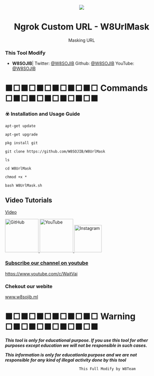 <p align="center">
  <img src="https://blogger.googleusercontent.com/img/a/AVvXsEjvY_bp7JZsecxBbEjt_O7kIbov0542Cvzn2CqPEwASrlxHh13Bntliig0xPBw1p2jbYgI3tHfDMRgKl_ooyrZB1uurpfeiwiIWwLgQkc6COaXpmIL1A2wvKOMz4098XiIpO9iqUpAuJuELW7sXPNCqmkHIzOgWw55KYPjWHXO77fRAWcc96OtbcZkf=w640-h640">  
</p>

<h1 align="center">Ngrok Custom URL - W8UrlMask</h1>
<p align="center">
  Masking URL
</p>



### This Tool Modify
* **W8SOJIB**| 
Twitter: <a href="https://twitter.com/w8_sojib">@W8SOJIB</a>
Github: <a href="https://github.com/W8SOJIB">@W8SOJIB</a>
YouTube: <a href="https://www.youtube.com/c/WaitVai">@W8SOJIB</a>



# ■□■□■□■□■□■□ Commands □■□■□■□■□■□■

### ☣️ Installation and Usage Guide
```
apt-get update
```
```
apt-get upgrade
```
```
pkg install git
```
```
git clone https://github.com/W8SOJIB/W8UrlMask
```
```
ls
```
```
cd W8UrlMask
```
```
chmod +x *
```
```
bash W8UrlMask.sh
```



## Video Tutorials

[Video](w8sojib.ml)





<a href="https://github.com/W8SOJIB/"><img src="https://user-images.githubusercontent.com/64035221/96459220-834c7e00-123f-11eb-8417-534058a7ba62.png" alt="GitHub" width="110" height="110">
<a href="https://www.youtube.com/c/WaitVai"><img src="https://user-images.githubusercontent.com/64035221/96456596-4f238e00-123c-11eb-821e-85e9aaa3faec.png" alt="YouTube" width="110" height="110">
<a href="https://www.instagram.com/w8_sojib/ /"><img src="https://user-images.githubusercontent.com/64035221/96461629-3d44e980-1242-11eb-8691-46dd14355085.png" alt="Instagram" width="90" height="90">
  

### Subscribe our channel on youtube
https://www.youtube.com/c/WaitVai

### Chekout our webite 
www.w8sojib.ml

# ■□■□■□■□■□■□ Warning □■□■□■□■□■□■

***This tool is only for educational purpose. If you use this tool for other purposes except education we will not be responsible in such cases.***

***This information is only for educationla purpose and we are not responsible for any kind of illegal activity done by this tool***


                                      This Full Modify by W8Team
